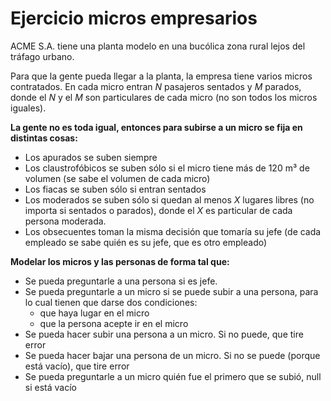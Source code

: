 # Ejercicio micros empresarios
ACME S.A. tiene una planta modelo en una bucólica zona rural lejos del tráfago urbano.

Para que la gente pueda llegar a la planta, la empresa tiene varios micros contratados. En cada micro
entran *N* pasajeros sentados y *M* parados, donde el *N* y el *M* son particulares de cada micro (no son todos
los micros iguales).

**La gente no es toda igual, entonces para subirse a un micro se fija en distintas cosas:**

- Los apurados se suben siempre
- Los claustrofóbicos se suben sólo si el micro tiene más de 120 m³ de volumen (se sabe el volumen de
cada micro)
- Los fiacas se suben sólo si entran sentados
- Los moderados se suben sólo si quedan al menos *X* lugares libres (no importa si sentados o parados),
donde el *X* es particular de cada persona moderada.
- Los obsecuentes toman la misma decisión que tomaría su jefe (de cada empleado se sabe quién es su
jefe, que es otro empleado)

**Modelar los micros y las personas de forma tal que:**
- Se pueda preguntarle a una persona si es jefe.
- Se pueda preguntarle a un micro si se puede subir a una persona, para lo cual tienen que darse dos
condiciones:
  - que haya lugar en el micro
  - que la persona acepte ir en el micro
- Se pueda hacer subir una persona a un micro. Si no puede, que tire error
- Se pueda hacer bajar una persona de un micro. Si no se puede (porque está vacío), que tire error
- Se pueda preguntarle a un micro quién fue el primero que se subió, null si está vacío